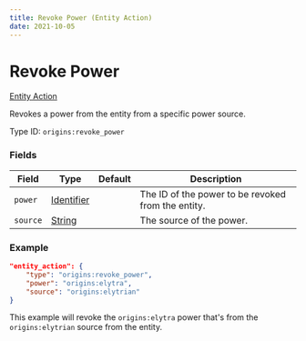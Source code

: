 ```yaml
---
title: Revoke Power (Entity Action)
date: 2021-10-05
---
```

# Revoke Power

[Entity Action](../entity_actions.md)

Revokes a power from the entity from a specific power source.

Type ID: `origins:revoke_power`

### Fields

Field | Type | Default | Description
------|------|---------|-------------
`power` | [Identifier](../data_types/identifier.md) | | The ID of the power to be revoked from the entity.
`source` | [String](../data_types/string.md) | | The source of the power.

### Example
```json
"entity_action": {
    "type": "origins:revoke_power",
    "power": "origins:elytra",
    "source": "origins:elytrian"
}
```
This example will revoke the `origins:elytra` power that's from the `origins:elytrian` source from the entity.